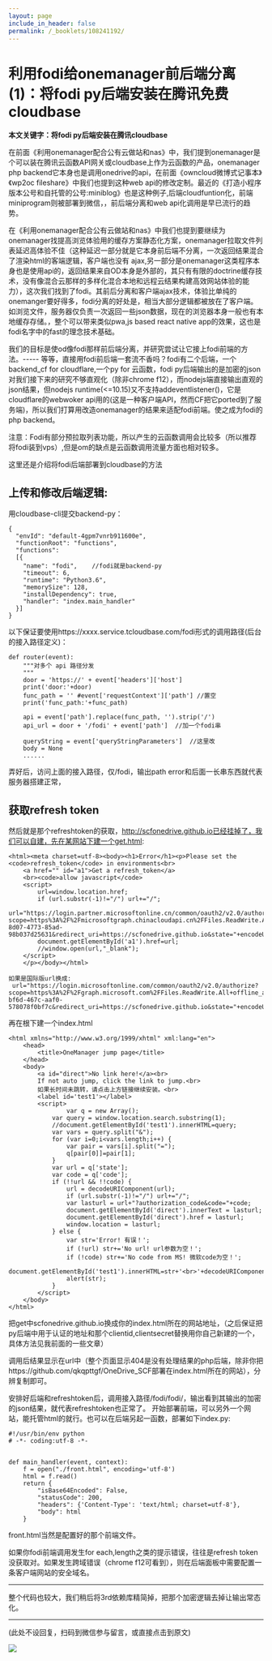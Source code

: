 ```yaml
---
layout: page
include_in_header: false
permalink: /_booklets/108241192/
---
```

利用fodi给onemanager前后端分离(1)：将fodi py后端安装在腾讯免费cloudbase
=====

__本文关键字：将fodi py后端安装在腾讯cloudbase__

在前面《利用onemanager配合公有云做站和nas》中，我们提到onemanager是个可以装在腾讯云函数API网关或cloudbase上作为云函数的产品，onemanager php backend它本身也是调用onedrive的api，在前面《owncloud微博式记事本》《wp2oc fileshare》中我们也提到这种web api的修改定制。最近的《打造小程序版本公号和自托管的公号:miniblog》也是这种例子,后端cloudfuntion化，前端miniprogram则被部署到微信，，前后端分离和web api化调用是早已流行的趋势。

在《利用onemanager配合公有云做站和nas》中我们也提到要继续为onemanager找提高浏览体验用的缓存方案静态化方案，onemanager拉取文件列表延迟高体验不佳（这种延迟一部分就是它本身前后端不分离，一次返回结果混合了渲染html的客端逻辑，客户端也没有 ajax,另一部分是onemanager这类程序本身也是使用api的，返回结果来自OD本身是外部的，其只有有限的doctrine缓存技术，没有像混合云那样的多样化混合本地和远程云结果构建高效网站体验的能力），这次我们找到了fodi。其前后分离和客户端ajax技术，体验比单纯的onemanger要好得多，fodi分离的好处是，相当大部分逻辑都被放在了客户端。如浏览文件，服务器仅负责一次返回一些json数据，现在的浏览器本身一般也有本地缓存存储。，整个可以带来类似pwa,js based react native app的效果，这也是fodi名字中的fast的理念技术基础。

我们的目标是使od像fodi那样前后端分离，并研究尝试让它接上fodi前端的方法。----- 等等，直接用fodi前后端一套流不香吗？fodi有二个后端，一个backend_cf for cloudflare,一个py for 云函数，fodi py后端输出的是加密的json对我们接下来的研究不够直观化（除非chrome f12），而nodejs端直接输出直观的json结果，但nodejs runtime(<=10.15)又不支持addeventlistener()，它是cloudflare的webwoker api用的(这是一种客户端API，然而CF把它ported到了服务端)，所以我们打算用改造onemanager的结果来适配fodi前端。使之成为fodi的php backend。

注意：Fodi有部分预拉取列表功能，所以产生的云函数调用会比较多（所以推荐将fodi装到vps）,但是om的缺点是云函数调用流量方面也相对较多。

这里还是介绍将fodi后端部署到cloudbase的方法

上传和修改后端逻辑:
-----

用cloudbase-cli提交backend-py：

```
{
  "envId": "default-4gpm7vnrb911600e",
  "functionRoot": "functions",
  "functions": 
  [{
    "name": "fodi",    //fodi就是backend-py
    "timeout": 6,
    "runtime": "Python3.6",
    "memorySize": 128,
    "installDependency": true,
    "handler": "index.main_handler"
  }]
}
```

以下保证要使用https://xxxx.service.tcloudbase.com/fodi形式的调用路径(后台的接入路径定义)：

```
def router(event):
    """对多个 api 路径分发
    """
    door = 'https://' + event['headers']['host']
    print('door:'+door)
    func_path = '' #event['requestContext']['path'] //置空
    print('func_path:'+func_path)
    
    api = event['path'].replace(func_path, '').strip('/') 
    api_url = door + '/fodi' + event['path']  //加一个fodi串

    queryString = event['queryStringParameters']  //这里改
    body = None
    ......
```
弄好后，访问上面的接入路径，仅/fodi，输出path error和后面一长串东西就代表服务器搭建正常，


获取refresh token
-----

然后就是那个refreshtoken的获取，http://scfonedrive.github.io已经挂掉了，我们可以自建，先在某网站下建一个get.html:

```
<html><meta charset=utf-8><body><h1>Error</h1><p>Please set the <code>refresh_token</code> in environments<br>
    <a href="" id="a1">Get a refresh_token</a>
    <br><code>allow javascript</code>
    <script>
        url=window.location.href;
        if (url.substr(-1)!="/") url+="/";
        url="https://login.partner.microsoftonline.cn/common/oauth2/v2.0/authorize?scope=https%3A%2F%2Fmicrosoftgraph.chinacloudapi.cn%2FFiles.ReadWrite.All+offline_access&response_type=code&client_id=04c3ca0b-8d07-4773-85ad-98b037d25631&redirect_uri=https://scfonedrive.github.io&state="+encodeURIComponent(url);
        document.getElementById('a1').href=url;
        //window.open(url,"_blank");
    </script>
    </p></body></html>

如果是国际版url换成:
 url="https://login.microsoftonline.com/common/oauth2/v2.0/authorize?scope=https%3A%2F%2Fgraph.microsoft.com%2FFiles.ReadWrite.All+offline_access&response_type=code&client_id=4da3e7f2-bf6d-467c-aaf0-578078f0bf7c&redirect_uri=https://scfonedrive.github.io&state="+encodeURIComponent(url);

```

再在根下建一个index.html
```
<html xmlns="http://www.w3.org/1999/xhtml" xml:lang="en">
	<head>
		<title>OneManager jump page</title>
	</head>
	<body>
		<a id="direct">No link here!</a><br>
		If not auto jump, click the link to jump.<br>
		如果长时间未跳转，请点击上方链接继续安装。<br>
		<label id='test1'></label>
		<script>
      			var q = new Array();
			var query = window.location.search.substring(1);
			//document.getElementById('test1').innerHTML=query;
			var vars = query.split("&");
			for (var i=0;i<vars.length;i++) {
				var pair = vars[i].split("=");
				q[pair[0]]=pair[1];
			}
			var url = q['state'];
			var code = q['code'];
			if (!!url && !!code) {
				url = decodeURIComponent(url);
				if (url.substr(-1)!="/") url+="/";
				var lasturl = url+"?authorization_code&code="+code;
				document.getElementById('direct').innerText = lasturl;
				document.getElementById('direct').href = lasturl;
				window.location = lasturl;
			} else {
				var str='Error! 有误！';
				if (!url) str+='No url! url参数为空！';
				if (!code) str+='No code from MS! 微软code为空！';
				document.getElementById('test1').innerHTML=str+'<br>'+decodeURIComponent(query);
				alert(str);
			}
		</script>
	</body>
</html>
```

把get中scfonedrive.github.io换成你的index.html所在的网站地址，（之后保证把py后端中用于认证的地址和那个clientid,clientsecret替换用你自己新建的一个，具体方法见我前面的一些文章）

调用后结果显示在url中（整个页面显示404是没有处理结果的php后端，除非你把https://github.com/qkqpttgf/OneDrive_SCF部署在index.html所在的网站），分辨复制即可。

安排好后端和refreshtoken后，调用接入路径/fodi/fodi/，输出看到其输出的加密的json结果，就代表refreshtoken也正常了。
开始部署前端，可以另外一个网站，能托管html的就行。也可以在后端另起一函数，部署如下index.py:

```
#!/usr/bin/env python
# -*- coding:utf-8 -*-


def main_handler(event, context):
    f = open("./front.html", encoding='utf-8')
    html = f.read()
    return {
        "isBase64Encoded": False,
        "statusCode": 200,
        "headers": {'Content-Type': 'text/html; charset=utf-8'},
        "body": html
    }
```

front.html当然是配置好的那个前端文件。

如果你fodi前端调用发生for each,length之类的提示错误，往往是refresh token没获取对。如果发生跨域错误（chrome f12可看到），则在后端面板中需要配置一条客户端网站的安全域名。

------

整个代码也较大，我们稍后将3rd依赖库精简掉，把那个加密逻辑去掉让输出常态化。


-----


(此处不设回复，扫码到微信参与留言，或直接点击到原文)

![](/p/108241192/qrcode.png)

<!-- Markdeep: -->
<meta charset="utf-8">
<link rel="stylesheet" href="../../res/aloha.css?">

<script src="../../res/markdeep.min.js" charset="utf-8"></script>




